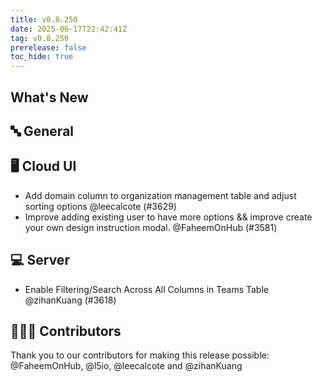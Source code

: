 ```yaml
---
title: v0.8.250
date: 2025-06-17T22:42:41Z
tag: v0.8.250
prerelease: false
toc_hide: true
---
```


## What's New
## 🔤 General
## 🖥 Cloud UI

- Add domain column to organization management table and adjust sorting options @leecalcote (#3629)
- Improve adding existing user to have more options && improve create your own design instruction modal. @FaheemOnHub (#3581)

## 💻 Server

- Enable Filtering/Search Across All Columns in Teams Table @zihanKuang (#3618)

## 👨🏽‍💻 Contributors

Thank you to our contributors for making this release possible:
@FaheemOnHub, @l5io, @leecalcote and @zihanKuang

